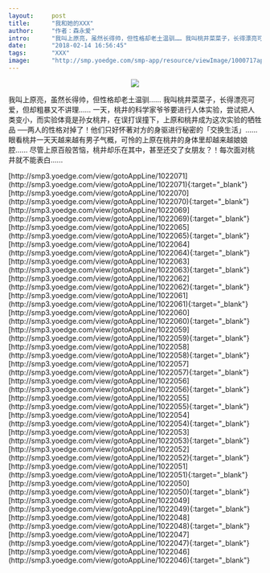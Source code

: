 ```yaml
---
layout:     post
title:      "我和她的XXX"
author:     "作者：森永爱"
intro:      "我叫上原亮，虽然长得帅，但性格却老土温驯…… 我叫桃井菜菜子，长得漂亮可爱，但却粗暴又不讲理…… 一天，桃井的科学家爷爷要进行人体实验，尝试把人类变小，而实验体竟是孙女桃井，在误打误撞下，上原和桃井成为这次实验的牺牲品 ──两人的性格对掉了！他们只好怀著对方的身驱进行秘密的「交换生活」…… 眼看桃井一天天越来越有男子气概，可怜的上原在桃井的身体里却越来越娘娘腔...... 尽管上原百般苦恼，桃井却乐在其中，甚至还交了女朋友？！每次面对桃井就不能表白......"
date:       "2018-02-14 16:56:45"
tags:       "XXX"
image:      "http://smp.yoedge.com/smp-app/resource/viewImage/1000717appline.png"
---
```

<div style="text-align: center">
<p><img src="http://smp.yoedge.com/smp-app/resource/viewImage/1000717appline.png"/></p>
</div>
<p class="post-meta">
<span>我叫上原亮，虽然长得帅，但性格却老土温驯…… 我叫桃井菜菜子，长得漂亮可爱，但却粗暴又不讲理…… 一天，桃井的科学家爷爷要进行人体实验，尝试把人类变小，而实验体竟是孙女桃井，在误打误撞下，上原和桃井成为这次实验的牺牲品 ──两人的性格对掉了！他们只好怀著对方的身驱进行秘密的「交换生活」…… 眼看桃井一天天越来越有男子气概，可怜的上原在桃井的身体里却越来越娘娘腔...... 尽管上原百般苦恼，桃井却乐在其中，甚至还交了女朋友？！每次面对桃井就不能表白......</span>
</p>
[http://smp3.yoedge.com/view/gotoAppLine/1022071](http://smp3.yoedge.com/view/gotoAppLine/1022071){:target="_blank"}
[http://smp3.yoedge.com/view/gotoAppLine/1022070](http://smp3.yoedge.com/view/gotoAppLine/1022070){:target="_blank"}
[http://smp3.yoedge.com/view/gotoAppLine/1022069](http://smp3.yoedge.com/view/gotoAppLine/1022069){:target="_blank"}
[http://smp3.yoedge.com/view/gotoAppLine/1022065](http://smp3.yoedge.com/view/gotoAppLine/1022065){:target="_blank"}
[http://smp3.yoedge.com/view/gotoAppLine/1022064](http://smp3.yoedge.com/view/gotoAppLine/1022064){:target="_blank"}
[http://smp3.yoedge.com/view/gotoAppLine/1022063](http://smp3.yoedge.com/view/gotoAppLine/1022063){:target="_blank"}
[http://smp3.yoedge.com/view/gotoAppLine/1022062](http://smp3.yoedge.com/view/gotoAppLine/1022062){:target="_blank"}
[http://smp3.yoedge.com/view/gotoAppLine/1022061](http://smp3.yoedge.com/view/gotoAppLine/1022061){:target="_blank"}
[http://smp3.yoedge.com/view/gotoAppLine/1022060](http://smp3.yoedge.com/view/gotoAppLine/1022060){:target="_blank"}
[http://smp3.yoedge.com/view/gotoAppLine/1022059](http://smp3.yoedge.com/view/gotoAppLine/1022059){:target="_blank"}
[http://smp3.yoedge.com/view/gotoAppLine/1022058](http://smp3.yoedge.com/view/gotoAppLine/1022058){:target="_blank"}
[http://smp3.yoedge.com/view/gotoAppLine/1022057](http://smp3.yoedge.com/view/gotoAppLine/1022057){:target="_blank"}
[http://smp3.yoedge.com/view/gotoAppLine/1022056](http://smp3.yoedge.com/view/gotoAppLine/1022056){:target="_blank"}
[http://smp3.yoedge.com/view/gotoAppLine/1022055](http://smp3.yoedge.com/view/gotoAppLine/1022055){:target="_blank"}
[http://smp3.yoedge.com/view/gotoAppLine/1022054](http://smp3.yoedge.com/view/gotoAppLine/1022054){:target="_blank"}
[http://smp3.yoedge.com/view/gotoAppLine/1022053](http://smp3.yoedge.com/view/gotoAppLine/1022053){:target="_blank"}
[http://smp3.yoedge.com/view/gotoAppLine/1022052](http://smp3.yoedge.com/view/gotoAppLine/1022052){:target="_blank"}
[http://smp3.yoedge.com/view/gotoAppLine/1022051](http://smp3.yoedge.com/view/gotoAppLine/1022051){:target="_blank"}
[http://smp3.yoedge.com/view/gotoAppLine/1022050](http://smp3.yoedge.com/view/gotoAppLine/1022050){:target="_blank"}
[http://smp3.yoedge.com/view/gotoAppLine/1022049](http://smp3.yoedge.com/view/gotoAppLine/1022049){:target="_blank"}
[http://smp3.yoedge.com/view/gotoAppLine/1022048](http://smp3.yoedge.com/view/gotoAppLine/1022048){:target="_blank"}
[http://smp3.yoedge.com/view/gotoAppLine/1022047](http://smp3.yoedge.com/view/gotoAppLine/1022047){:target="_blank"}
[http://smp3.yoedge.com/view/gotoAppLine/1022046](http://smp3.yoedge.com/view/gotoAppLine/1022046){:target="_blank"}


